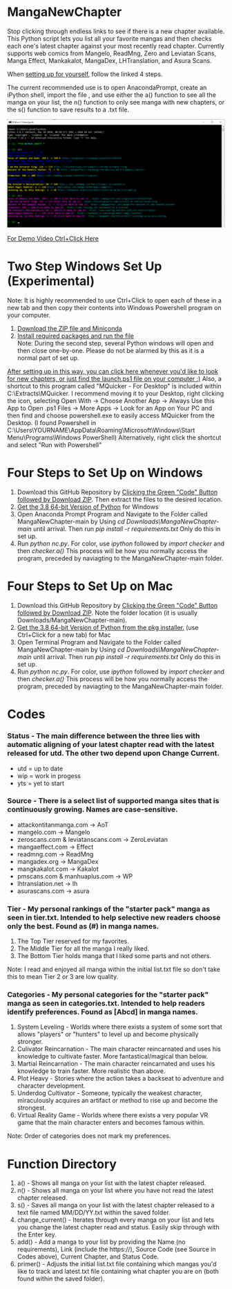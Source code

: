 # MangaNewChapter
Stop clicking through endless links to see if there is a new chapter available. This Python script lets you list all your favorite mangas and then checks each one's latest chapter against your most recently read chapter. Currently supports web comics from Mangelo, ReadMng, Zero and Leviatan Scans, Manga Effect, Mankakalot, MangaDex, LHTranslation, and Asura Scans.

When <a href="#su">setting up for yourself</a>, follow the linked 4 steps.

The current recommended use is to open AnacondaPrompt, create an iPython shell, import the file , and use either the a() function to see all the manga on your list, the n() function to only see manga with new chapters, or the s() function to save results to a .txt file.

<img src="mcheck_ex.png"/>

<a href="https://youtu.be/AyZsZzuTAPg/" target="_blank">For Demo Video Ctrl+Click Here</a>

<h1 id="su">Two Step Windows Set Up (Experimental)</h1>
Note: It is highly recommended to use Ctrl+Click to open each of these in a new tab and then copy their contents into Windows Powershell program on your computer.
<ol>
  <a href="setup.ps1"><li>Download the ZIP file and Miniconda</li></a>
  <a href="setup2.ps1"><li>Install required packages and run the file</li></a>
  Note: During the second step, several Python windows will open and then close one-by-one. Please do not be alarmed by this as it is a normal part of set up.
</ol>
<a href="launch.ps1">After setting up in this way, you can click here whenever you'd like to look for new chapters, or just find the launch.ps1 file on your computer :)</a> Also, a shortcut to this program called "MQuicker - For Desktop" is included within C:\Extracts\MQuicker.
I recommend moving it to your Desktop, right clicking the icon, selecting Open With -> Choose Another App -> Always Use this App to Open .ps1 Files -> More Apps -> Look for an App on Your PC and then find and choose powershell.exe to easily access MQuicker from the Desktop.
(I found Powershell in C:\Users\YOURNAME\AppData\Roaming\Microsoft\Windows\Start Menu\Programs\Windows PowerShell) Alternatively, right click the shortcut and select "Run with Powershell"

<h1 id="su">Four Steps to Set Up on Windows</h1>
<ol>
  <li>Download this GitHub Repository by <a href="https://github.com/JacobK233811/MangaNewChapter/archive/main.zip">Clicking the Green "Code" Button followed by Download ZIP</a>. Then extract the files to the desired location. </li>
  <li><a href="https://repo.anaconda.com/miniconda/Miniconda3-latest-Windows-x86_64.exe">Get the 3.8 64-bit Version of Python</a> for Windows </li>
  <li>Open Anaconda Prompt Program and Navigate to the Folder called MangaNewChapter-main by Using <em>cd Downloads\MangaNewChapter-main</em> until arrival. Then run <em>pip install -r requirements.txt</em> Only do this in set up.</li>
  <li>Run <em>python nc.py</em>. For color, use <em>ipython</em> followed by <em>import checker</em> and then <em>checker.a()</em> This process will be how you normally access the program, preceded by naviagting to the MangaNewChapter-main folder.</li>
</ol>


<h1 id="su">Four Steps to Set Up on Mac</h1>
<ol>
  <li>Download this GitHub Repository by <a href="https://github.com/JacobK233811/MangaNewChapter/archive/main.zip">Clicking the Green "Code" Button followed by Download ZIP</a>. Note the folder location (it is usually Downloads/MangaNewChapter-main). </li>
  <li><a href="https://repo.anaconda.com/miniconda/Miniconda3-latest-MacOSX-x86_64.pkg">Get the 3.8 64-bit Version of Python from the pkg installer.</a> (use Ctrl+Click for a new tab) for Mac </li>
  <li>Open Terminal Program and Navigate to the Folder called MangaNewChapter-main by Using <em>cd Downloads\MangaNewChapter-main</em> until arrival. Then run <em>pip install -r requirements.txt</em> Only do this in set up.</li>
  <li>Run <em>python nc.py</em>. For color, use <em>ipython</em> followed by <em>import checker</em> and then <em>checker.a()</em> This process will be how you normally access the program, preceded by naviagting to the MangaNewChapter-main folder.</li>
</ol>

# Codes

### Status - The main difference between the three lies with automatic aligning of your latest chapter read with the latest released for utd. The other two depend upon Change Current.
<ul>
  <li>utd = up to date</li>
  <li>wip = work in progess</li>
  <li>yts = yet to start</li>
</ul>

### Source - There is a select list of supported manga sites that is continuously growing. Names are case-sensitive.
<ul>
  <li>attackontitanmanga.com -> AoT</li>
  <li>mangelo.com -> Mangelo</li>
  <li>zeroscans.com & leviatanscans.com -> ZeroLeviatan</li>
  <li>mangaeffect.com -> Effect</li>
  <li>readmng.com -> ReadMng</li>
  <li>mangadex.org -> MangaDex</li>
  <li>mangkakalot.com -> Kakalot</li>
  <li>pmscans.com & manhuaplus.com -> WP</li>
  <li>lhtranslation.net -> lh</li>
  <li>asurascans.com -> asura</li>
 </ul>
 
### Tier - My personal rankings of the "starter pack" manga as seen in tier.txt. Intended to help selective new readers choose only the best. Found as (#) in manga names.
<ol>
  <li>The Top Tier reserved for my favorites.</li>
  <li>The Middle Tier for all the manga I really liked.</li>
  <li>The Bottom Tier holds manga that I liked some parts and not others. </li>
 </ol>
 Note: I read and enjoyed all manga within the initial list.txt file so don't take this to mean Tier 2 or 3 are low quality.
 
### Categories - My personal categories for the "starter pack" manga as seen in categories.txt. Intended to help readers identify preferences. Found as \[Abcd\] in manga names.
<ol>
  <li>System Leveling - Worlds where there exists a system of some sort that allows "players" or "hunters" to level up and become physically stronger.</li>
  <li>Culivator Reincarnation - The main character reincarnated and uses his knowledge to cultivate faster. More fantastical/magical than below.</li>
  <li>Martial Reincarnation - The main character reincarnated and uses his knowledge to train faster. More realistic than above.</li>
  <li>Plot Heavy - Stories where the action takes a backseat to adventure and character development.</li>
  <li>Underdog Cultivator - Someone, typically the weakest character, miraculously acquires an artifact or method to rise up and become the strongest.</li>
  <li>Virtual Reality Game - Worlds where there exists a very popular VR game that the main character enters and becomes famous within.</li>
 </ol>
 Note: Order of categories does not mark my preferences.
 
# Function Directory
<ol>
  <li>a() - Shows all manga on your list with the latest chapter released.</li>
  <li>n() - Shows all manga on your list where you have not read the latest chapter released.</li>
  <li>s() - Saves all manga on your list with the latest chapter released to a text file named MM/DD/YY.txt within the saved folder.</li>
  <li>change_current() - Iterates through every manga on your list and lets you change the latest chapter read and status. Easily skip through with the Enter key.</li>
  <li>add() - Add a manga to your list by providing the Name (no requirements), Link (include the https://), Source Code (see Source in Codes above), Current Chapter, and Status Code.</li>
  <li>primer() - Adjusts the initial list.txt file containing which mangas you'd like to track and latest.txt file containing what chapter you are on (both found within the saved folder).</li>
</ol>

